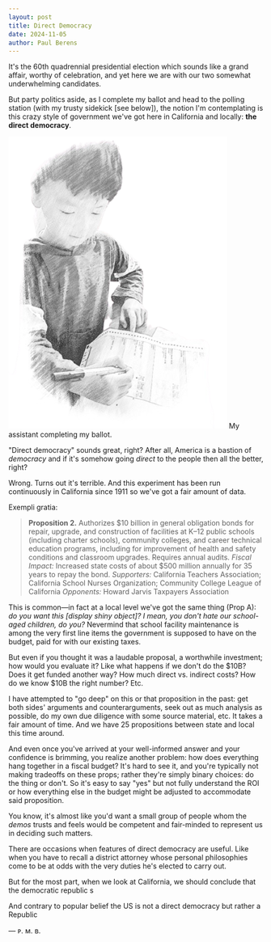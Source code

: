 ```yaml
---
layout: post
title: Direct Democracy
date: 2024-11-05
author:	Paul Berens
---
```

It's the 60th quadrennial presidential election which sounds like a grand affair, worthy of celebration, and yet here we are with our two somewhat underwhelming candidates.

But party politics aside, as I complete my ballot and head to the polling station (with my trusty sidekick [see below]), the notion I'm contemplating is this crazy style of government we've got here in California and locally: **the direct democracy**.

![completing the ballot](/assets/og/post_ballot.png)
<span class="muted small">My assistant completing my ballot.</span>

"Direct democracy" sounds great, right? After all, America is a bastion of *democracy* and if it's somehow going *direct* to the people then all the better, right?

Wrong. Turns out it's terrible. And this experiment has been run continuously in California since 1911 so we've got a fair amount of data.

Exempli gratia:

> **Proposition 2.** Authorizes $10 billion in general obligation bonds for repair, upgrade, and construction of facilities at K–12 public schools (including charter schools), community colleges, and career technical education programs, including for improvement of health and safety conditions and classroom upgrades. Requires annual audits. *Fiscal Impact:* Increased state costs of about $500 million annually for 35 years to repay the bond. *Supporters:* California Teachers Association; California School Nurses Organization; Community College League of California *Opponents:* Howard Jarvis Taxpayers Association

This is common—in fact at a local level we've got the same thing (Prop A): *do you want this [display shiny object]? I mean, you don't hate our school-aged children, do you?* Nevermind that school facility maintenance is among the very first line items the government is supposed to have on the budget, paid for with our existing taxes.

But even if you thought it was a laudable proposal, a worthwhile investment; how would you evaluate it? Like what happens if we don't do the $10B? Does it get funded another way? How much direct vs. indirect costs? How do we know $10B the right number? Etc.

I have attempted to "go deep" on this or that proposition in the past: get both sides' arguments and counterarguments, seek out as much analysis as possible, do my own due diligence with some source material, etc. It takes a fair amount of time. And we have 25 propositions between state and local this time around.

And even once you've arrived at your well-informed answer and your confidence is brimming, you realize another problem: how does everything hang together in a fiscal budget? It's hard to see it, and you're typically not making tradeoffs on these props; rather they're simply binary choices: do the thing or don't. So it's easy to say "yes" but not fully understand the ROI or how everything else in the budget might be adjusted to accommodate said proposition.

You know, it's almost like you'd want a small group of people whom the *demos* trusts and feels would be competent and fair-minded to represent us in deciding such matters.

There are occasions when features of direct democracy are useful. Like when you have to recall a district attorney whose personal philosophies come to be at odds with the very duties he's elected to carry out.

But for the most part, when we look at California, we should conclude that the democratic republic s 

And contrary to popular belief the US is not a direct democracy but rather a Republic

— ᴘ. ᴍ. ʙ.